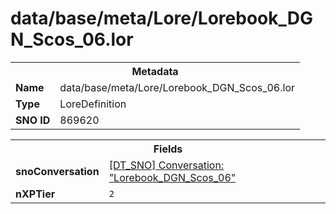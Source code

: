 <h1>data/base/meta/Lore/Lorebook_DGN_Scos_06.lor</h1><table><tr><th colspan="100%">Metadata</th></tr><tr><td><b>Name</b></td><td>data/base/meta/Lore/Lorebook_DGN_Scos_06.lor</td></tr><tr><td><b>Type</b></td><td>LoreDefinition</td></tr><tr><td><b>SNO ID</b></td><td>869620</td></tr></table>

<table><tr><th colspan="100%">Fields</th></tr><tr><td><b>snoConversation</b></td><td><a href="..\Conversation\Lorebook_DGN_Scos_06.cnv">[DT_SNO] Conversation: "Lorebook_DGN_Scos_06"</a></td></tr><tr><td><b>nXPTier</b></td><td><code>2</code></td></tr></table>

